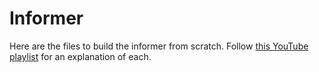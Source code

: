# Informer
Here are the files to build the informer from scratch. Follow [this YouTube playlist](https://www.youtube.com/playlist?list=PLTl9hO2Oobd8Ul2XpG9bwoTOvNY0EazbT) for an explanation of each.